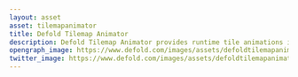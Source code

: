 ```yaml
---
layout: asset
asset: tilemapanimator
title: Defold Tilemap Animator
description: Defold Tilemap Animator provides runtime tile animations in a Defold game engine project.
opengraph_image: https://www.defold.com/images/assets/defoldtilemapanimator-thumb.jpg
twitter_image: https://www.defold.com/images/assets/defoldtilemapanimator-thumb.jpg
---
```


